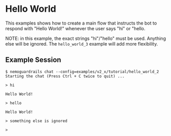 # Hello World

This examples shows how to create a main flow that instructs the bot to respond with "Hello World!" whenever the user says "hi" or "hello.

NOTE: in this example, the exact strings "hi"/"hello" must be used. Anything else will be ignored. The `hello_world_3` example will add more flexibility.

## Example Session

```
$ nemoguardrails chat --config=examples/v2_x/tutorial/hello_world_2
Starting the chat (Press Ctrl + C twice to quit) ...

> hi

Hello World!

> hello

Hello World!

> something else is ignored

>
```
